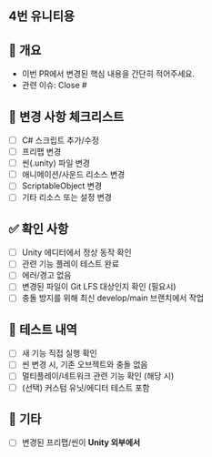 ## 4번 유니티용
## 🧩 개요
- 이번 PR에서 변경된 핵심 내용을 간단히 적어주세요.
- 관련 이슈: Close #

## 📁 변경 사항 체크리스트

- [ ] C# 스크립트 추가/수정
- [ ] 프리팹 변경
- [ ] 씬(.unity) 파일 변경
- [ ] 애니메이션/사운드 리소스 변경
- [ ] ScriptableObject 변경
- [ ] 기타 리소스 또는 설정 변경

## ✅ 확인 사항

- [ ] Unity 에디터에서 정상 동작 확인
- [ ] 관련 기능 플레이 테스트 완료
- [ ] 에러/경고 없음
- [ ] 변경된 파일이 Git LFS 대상인지 확인 (필요시)
- [ ] 충돌 방지를 위해 최신 develop/main 브랜치에서 작업

## 🧪 테스트 내역

- [ ] 새 기능 직접 실행 확인
- [ ] 씬 변경 시, 기존 오브젝트와 충돌 없음
- [ ] 멀티플레이/네트워크 관련 기능 확인 (해당 시)
- [ ] (선택) 커스텀 유닛/에디터 테스트 포함

## 📝 기타

- [ ] 변경된 프리팹/씬이 **Unity 외부에서**
